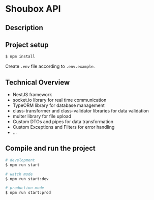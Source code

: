 # Shoubox API

## Description

## Project setup

```bash
$ npm install
```
Create `.env` file according to `.env.example`.

## Technical Overview

- NestJS framework
- socket.io library for real time communication
- TypeORM library for database management
- class-transformer and class-validator libraries for data validation
- multer library for file upload
- Custom DTOs and pipes for data transformation
- Custom Exceptions and Filters for error handling
- ...

## Compile and run the project

```bash
# development
$ npm run start

# watch mode
$ npm run start:dev

# production mode
$ npm run start:prod
```
